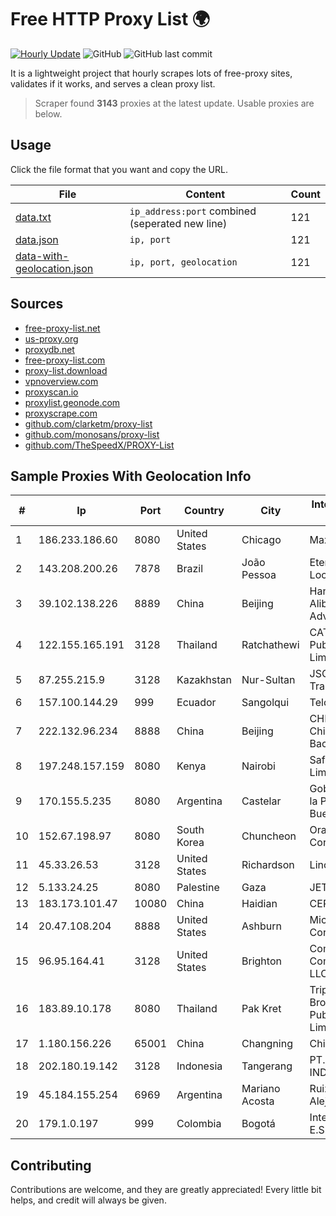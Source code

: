 
# Free HTTP Proxy List 🌍

[![Hourly Update](https://github.com/mertguvencli/http-proxy-list/actions/workflows/main.yml/badge.svg?branch=main)](https://github.com/mertguvencli/http-proxy-list/actions/workflows/main.yml)
![GitHub](https://img.shields.io/github/license/mertguvencli/http-proxy-list)
![GitHub last commit](https://img.shields.io/github/last-commit/mertguvencli/http-proxy-list)

It is a lightweight project that hourly scrapes lots of free-proxy sites, validates if it works, and serves a clean proxy list.


> Scraper found **3143** proxies at the latest update. Usable proxies are below.

## Usage

Click the file format that you want and copy the URL.


|File|Content|Count|
|----|-------|-----|
|[data.txt](https://raw.githubusercontent.com/mertguvencli/http-proxy-list/main/proxy-list/data.txt)|`ip_address:port` combined (seperated new line)|121|
|[data.json](https://raw.githubusercontent.com/mertguvencli/http-proxy-list/main/proxy-list/data.json)|`ip, port`|121|
|[data-with-geolocation.json](https://raw.githubusercontent.com/mertguvencli/http-proxy-list/main/proxy-list/data-with-geolocation.json)|`ip, port, geolocation`|121|

## Sources

* [free-proxy-list.net](https://free-proxy-list.net)
* [us-proxy.org](https://www.us-proxy.org)
* [proxydb.net](http://proxydb.net)
* [free-proxy-list.com](https://free-proxy-list.com/?page=&port=&type%5B%5D=http&type%5B%5D=https&up_time=0&search=Search)
* [proxy-list.download](https://www.proxy-list.download/HTTP)
* [vpnoverview.com](https://vpnoverview.com/privacy/anonymous-browsing/free-proxy-servers)
* [proxyscan.io](https://www.proxyscan.io)
* [proxylist.geonode.com](https://proxylist.geonode.com/api/proxy-list?limit=300&page=1&sort_by=lastChecked&sort_type=desc&protocols=http,https)
* [proxyscrape.com](https://api.proxyscrape.com/v2/?request=displayproxies&protocol=http&timeout=10000&country=all&ssl=all&anonymity=all)
* [github.com/clarketm/proxy-list](https://raw.githubusercontent.com/clarketm/proxy-list/master/proxy-list-raw.txt)
* [github.com/monosans/proxy-list](https://raw.githubusercontent.com/monosans/proxy-list/main/proxies/http.txt)
* [github.com/TheSpeedX/PROXY-List](https://raw.githubusercontent.com/TheSpeedX/PROXY-List/master/http.txt)


## Sample Proxies With Geolocation Info

|#|Ip|Port|Country|City|Internet Service Provider|
|-|--|----|-------|----|-------------------------|
|1|186.233.186.60|8080|United States|Chicago|Maxihost LTDA|
|2|143.208.200.26|7878|Brazil|João Pessoa|Eternal VÔdeo Locadora Ltda|
|3|39.102.138.226|8889|China|Beijing|Hangzhou Alibaba Advertising Co|
|4|122.155.165.191|3128|Thailand|Ratchathewi|CAT Telecom Public Company Limited|
|5|87.255.215.9|3128|Kazakhstan|Nur-Sultan|JSC Transtelecom|
|6|157.100.144.29|999|Ecuador|Sangolqui|Telconet S.A|
|7|222.132.96.234|8888|China|Beijing|CHINA UNICOM China169 Backbone|
|8|197.248.157.159|8080|Kenya|Nairobi|Safaricom Limited|
|9|170.155.5.235|8080|Argentina|Castelar|Gobernacion de la Provincia de Buenos Aires|
|10|152.67.198.97|8080|South Korea|Chuncheon|Oracle Corporation|
|11|45.33.26.53|3128|United States|Richardson|Linode, LLC|
|12|5.133.24.25|8080|Palestine|Gaza|JETNET|
|13|183.173.101.47|10080|China|Haidian|CERNET|
|14|20.47.108.204|8888|United States|Ashburn|Microsoft Corporation|
|15|96.95.164.41|3128|United States|Brighton|Comcast Cable Communications, LLC|
|16|183.89.10.178|8080|Thailand|Pak Kret|Triple T Broadband Public Company Limited|
|17|1.180.156.226|65001|China|Changning|Chinanet|
|18|202.180.19.142|3128|Indonesia|Tangerang|PT. HIPERNET INDODATA|
|19|45.184.155.254|6969|Argentina|Mariano Acosta|Ruiz Sebastian Alejandro|
|20|179.1.0.197|999|Colombia|Bogotá|Internexa S.a. E.S.P|



## Contributing

Contributions are welcome, and they are greatly appreciated! Every
little bit helps, and credit will always be given.


